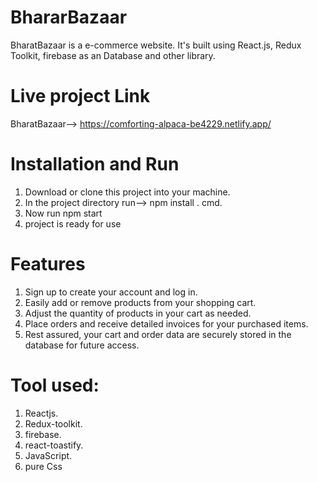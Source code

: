 # BhararBazaar
  BharatBazaar is a e-commerce website. It's built using React.js, Redux Toolkit, firebase as an Database and other library. 

# Live project Link
  BharatBazaar--> https://comforting-alpaca-be4229.netlify.app/

# Installation and Run
  1. Download or clone this project into your machine.
  2. In the project directory run--> npm install . cmd.
  3. Now run npm start
  4. project is ready for use
 

# Features
  1. Sign up to create your account and log in.
  2. Easily add or remove products from your shopping cart.
  3. Adjust the quantity of products in your cart as needed.
  4. Place orders and receive detailed invoices for your purchased items.
  5. Rest assured, your cart and order data are securely stored in the database for future access.

  
# Tool used:
  1. Reactjs.
  2. Redux-toolkit.
  3. firebase.
  4. react-toastify.
  5. JavaScript.
  4. pure Css 
